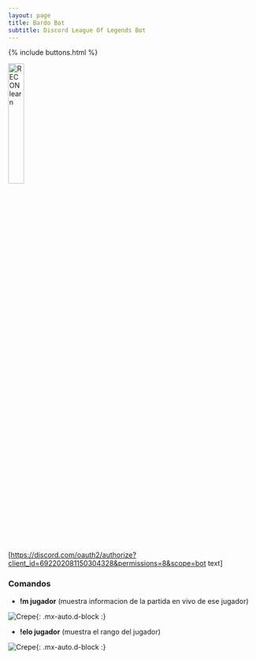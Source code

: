 ```yaml
---
layout: page
title: Bardo Bot
subtitle: Discord League Of Legends Bot
---
```

   {% include buttons.html %}

<a href="https://discord.com/oauth2/authorize?client_id=692202081150304328&permissions=8&scope=bot"><img src="https://iili.io/dMbIqJ.png" alt="RECON learn" width="25%"></a>


 [https://discord.com/oauth2/authorize?client_id=692202081150304328&permissions=8&scope=bot text]


### Comandos

- **!m jugador** (muestra informacion de la partida en vivo de ese jugador)

![Crepe](https://iili.io/dMDgDX.png){: .mx-auto.d-block :}

- **!elo jugador** (muestra el rango del jugador)

![Crepe](https://iili.io/dMDUNt.png){: .mx-auto.d-block :}



